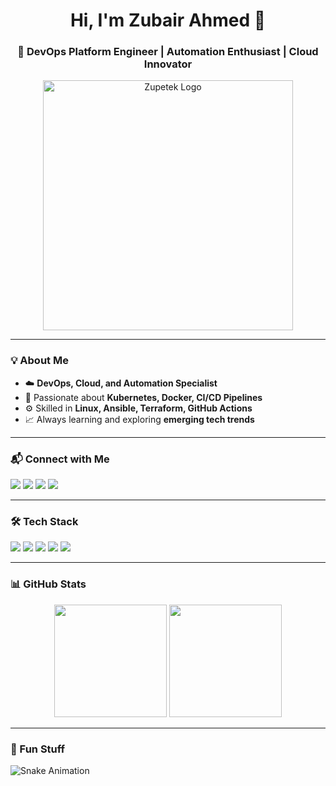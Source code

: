 <!-- Header -->
<h1 align="center">Hi, I'm Zubair Ahmed 👋</h1>
<h3 align="center">🚀 DevOps Platform Engineer | Automation Enthusiast | Cloud Innovator</h3>

<!-- Banner -->
<p align="center">
  <a href="https://zupetek.com/">
    <img src="icon/zupetek.webp" width="400" alt="Zupetek Logo">
  </a>
</p>

---

### 💡 About Me
- ☁️ **DevOps, Cloud, and Automation Specialist**
- 🐳 Passionate about **Kubernetes, Docker, CI/CD Pipelines**
- ⚙️ Skilled in **Linux, Ansible, Terraform, GitHub Actions**
- 📈 Always learning and exploring **emerging tech trends**

---

### 📬 Connect with Me
<p align="left">
  <a href="https://www.linkedin.com/in/surhio"><img src="https://img.shields.io/badge/LinkedIn-0A66C2?logo=linkedin&logoColor=white&style=for-the-badge"></a>
  <a href="https://www.twitter.com/zupetek"><img src="https://img.shields.io/badge/Twitter-1DA1F2?logo=twitter&logoColor=white&style=for-the-badge"></a>
  <a href="https://www.youtube.com/@zupetek"><img src="https://img.shields.io/badge/YouTube-FF0000?logo=youtube&logoColor=white&style=for-the-badge"></a>
  <a href="https://medium.com/@cloudways.zubair"><img src="https://img.shields.io/badge/Medium-000000?logo=medium&logoColor=white&style=for-the-badge"></a>
</p>

---

### 🛠️ Tech Stack
<p>
  <img src="https://img.shields.io/badge/-Linux-FCC624?style=flat-square&logo=linux&logoColor=black">
  <img src="https://img.shields.io/badge/-Docker-2496ED?style=flat-square&logo=docker&logoColor=white">
  <img src="https://img.shields.io/badge/-Kubernetes-326CE5?style=flat-square&logo=kubernetes&logoColor=white">
  <img src="https://img.shields.io/badge/-Terraform-623CE4?style=flat-square&logo=terraform&logoColor=white">
  <img src="https://img.shields.io/badge/-Ansible-EE0000?style=flat-square&logo=ansible&logoColor=white">
</p>

---

### 📊 GitHub Stats
<p align="center">
  <img src="https://github-readme-stats.vercel.app/api?username=zubairahmed992&show_icons=true&theme=radical" height="180">
  <img src="https://github-readme-stats.vercel.app/api/top-langs/?username=zubairahmed992&layout=compact&theme=radical" height="180">
</p>

---

### 🎯 Fun Stuff
![Snake Animation](https://github.com/zubairahmed992/zubairahmed992/blob/output/github-contribution-grid-snake.svg)
